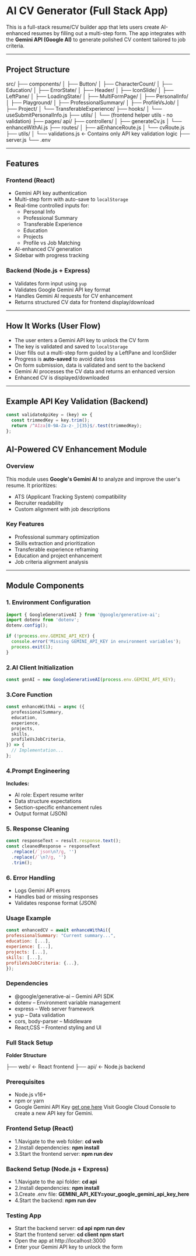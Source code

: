 # AI CV Generator (Full Stack App)

This is a full-stack resume/CV builder app that lets users create AI-enhanced resumes by filling out a multi-step form. The app integrates with the **Gemini API (Google AI)** to generate polished CV content tailored to job criteria.

---

## Project Structure

src/
├── components/
│ ├── Button/
│ ├── CharacterCount/
│ ├── Education/
│ ├── ErrorState/
│ ├── Header/
│ ├── IconSlide/
│ ├── LeftPane/
│ ├── LoadingState/
│ ├── MultiFormPage/
│ ├── PersonalInfo/
│ ├── Playground/
│ ├── ProfessionalSummary/
│ ├── ProfileVsJob/
│ ├── Project/
│ └── TransferableExperience/
├── hooks/
│ └── useSubmitPersonalInfo.js
├── utils/
│ └── (frontend helper utils - no validation)
├── pages/
api/
├── controllers/
│ ├── generateCv.js
│ └── enhanceWithAi.js
├── routes/
│ ├── aiEnhanceRoute.js
│ └── cvRoute.js
├── utils/
│ └── validations.js ← Contains only API key validation logic
├── server.js
└── .env

---

## Features

### Frontend (React)

- Gemini API key authentication
- Multi-step form with auto-save to `localStorage`
- Real-time controlled inputs for:
  - Personal Info
  - Professional Summary
  - Transferable Experience
  - Education
  - Projects
  - Profile vs Job Matching
- AI-enhanced CV generation
- Sidebar with progress tracking

### Backend (Node.js + Express)

- Validates form input using `yup`
- Validates Google Gemini API key format
- Handles Gemini AI requests for CV enhancement
- Returns structured CV data for frontend display/download

---

## How It Works (User Flow)

- The user enters a Gemini API key to unlock the CV form
- The key is validated and saved to `localStorage`
- User fills out a multi-step form guided by a LeftPane and IconSlider
- Progress is **auto-saved** to avoid data loss
- On form submission, data is validated and sent to the backend
- Gemini AI processes the CV data and returns an enhanced version
- Enhanced CV is displayed/downloaded

---

## Example API Key Validation (Backend)

```js
const validateApiKey = (key) => {
  const trimmedKey = key.trim();
  return /^AIza[0-9A-Za-z-_]{35}$/.test(trimmedKey);
};
```

## AI-Powered CV Enhancement Module

### **Overview**

This module uses **Google's Gemini AI** to analyze and improve the user's resume. It prioritizes:

- ATS (Applicant Tracking System) compatibility
- Recruiter readability
- Custom alignment with job descriptions

### **Key Features**

- Professional summary optimization
- Skills extraction and prioritization
- Transferable experience reframing
- Education and project enhancement
- Job criteria alignment analysis

---

## Module Components

### 1. Environment Configuration

```js
import { GoogleGenerativeAI } from '@google/generative-ai';
import dotenv from 'dotenv';
dotenv.config();

if (!process.env.GEMINI_API_KEY) {
  console.error('Missing GEMINI_API_KEY in environment variables');
  process.exit(1);
}
```

### 2.AI Client Initialization

```js
const genAI = new GoogleGenerativeAI(process.env.GEMINI_API_KEY);
```

### 3.Core Function

```js
const enhanceWithAi = async ({
  professionalSummary,
  education,
  experience,
  projects,
  skills,
  profileVsJobCriteria,
}) => {
  // Implementation...
};
```

### 4.Prompt Engineering

**Includes:**

- AI role: Expert resume writer
- Data structure expectations
- Section-specific enhancement rules
- Output format (JSON)

### 5. Response Cleaning

```js
const responseText = result.response.text();
const cleanedResponse = responseText
  .replace(/`json\n?/g, '')
  .replace(/`\n?/g, '')
  .trim();
```

### 6. Error Handling

- Logs Gemini API errors
- Handles bad or missing responses
- Validates response format (JSON)

### **Usage Example**

```js
const enhancedCV = await enhanceWithAi({
professionalSummary: "Current summary...",
education: [...],
experience: [...],
projects: [...],
skills: [...],
profileVsJobCriteria: {...},
});
```

### Dependencies

- @google/generative-ai – Gemini API SDK
- dotenv – Environment variable management
- express – Web server framework
- yup – Data validation
- cors, body-parser – Middleware
- React,CSS – Frontend styling and UI

### **Full Stack Setup**

**Folder Structure**

├── web/ ← React frontend
├── api/ ← Node.js backend

### Prerequisites

- Node.js v16+
- npm or yarn
- Google Gemini API Key [get one here](https://console.cloud.google.com/apis/credentials)
  Visit Google Cloud Console to create a new API key for Gemini.

### Frontend Setup (React)

- 1.Navigate to the web folder:
  **cd web**
- 2.Install dependencies:
  **npm install**
- 3.Start the frontend server:
  **npm run dev**

### Backend Setup (Node.js + Express)

- 1.Navigate to the api folder:
  **cd api**
- 2.Install dependencies:
  **npm install**
- 3.Create .env file:
  **GEMINI_API_KEY=your_google_gemini_api_key_here**
- 4.Start the backend:
  **npm run dev**

### Testing App

- Start the backend server:
  **cd api**
  **npm run dev**
- Start the frontend server:
  **cd client**
  **npm start**
- Open the app at http://localhost:3000
- Enter your Gemini API key to unlock the form
